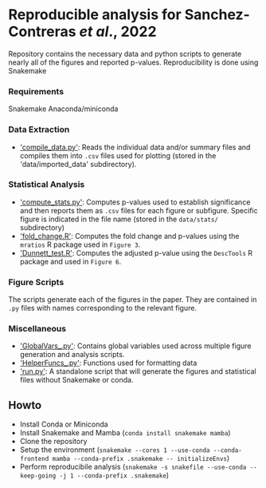 # Reproducible analysis for Sanchez-Contreras <i>et al</i>., 2022

Repository contains the necessary data and python scripts to generate nearly all of the figures and reported p-values. Reproducibility is done using Snakemake

### Requirements
Snakemake
Anaconda/miniconda

### Data Extraction
- ['compile_data.py'](compile_data.py): Reads the individual data and/or summary files and compiles them into `.csv` files used for plotting (stored in the 'data/imported_data' subdirectory).

### Statistical Analysis
- ['compute_stats.py'](compute_stats.py): Computes p-values used to establish significance and then reports them as `.csv` files for each figure or subfigure. Specific figure is indicated in the file name (stored in the `data/stats/` subdirectory)
- ['fold_change.R'](fold_change.R): Computes the fold change and p-values using the `mratios` R package used in `Figure 3`.
- ['Dunnett_test.R'](Dunnett_test.R): Computes the adjusted p-value using the `DescTools` R package and used in `Figure 6`.

### Figure Scripts
The scripts generate each of the figures in the paper. They are contained in `.py` files with names corresponding to the relevant figure.

### Miscellaneous
- ['GlobalVars_.py'](GlobalVars_.py): Contains global variables used across multiple figure generation and analysis scripts.
- ['HelperFuncs_.py'](HelperFuncs_.py): Functions used for formatting data
- ['run.py'](run.py): A standalone script that will generate the figures and statistical files without Snakemake or conda.


## Howto
- Install Conda or Miniconda
- Install Snakemake and Mamba (`conda install snakemake mamba`)
- Clone the repository 
- Setup the environment (`snakemake --cores 1 --use-conda --conda-frontend mamba --conda-prefix .snakemake -- initializeEnvs`)
- Perform reproducibile analysis (`snakemake -s snakefile --use-conda --keep-going -j 1 --conda-prefix .snakemake`)




